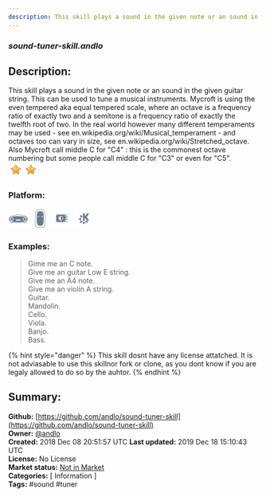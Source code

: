 ```yaml
---
description: This skill plays a sound in the given note or an sound in the given guitar string
---
```


### _sound-tuner-skill.andlo_  
## Description:  
This skill plays a sound in the given note or an sound in the given guitar string.
This can be used to tune a musical instruments.
Mycroft is using the even tempered aka equal tempered scale, where an octave is a
frequency ratio of exactly two and a semitone is a frequency ratio of exactly the
twelfth root of two. In the real world however many different temperaments may be
used - see en.wikipedia.org/wiki/Musical_temperament - and octaves too can vary in
size, see  en.wikipedia.org/wiki/Stretched_octave.
Also Mycroft call middle C for "C4" : this is the commonest octave numbering but some
people call middle C for "C3" or even for "C5".  
![](../.gitbook/assets/star.png)![](../.gitbook/assets/star.png)  
  
### Platform:  
 ![Mark I](../.gitbook/assets/mark-1-icon.png)  ![Mark II](../.gitbook/assets/mark-2-icon.png)  ![Picroft](../.gitbook/assets/picroft-icon.png)  ![plasmoid](../.gitbook/assets/kde.png)   
### Examples:  
> Gime me an C note.  
> Give me an guitar Low E string.  
> Give me an A4 note.  
> Give me an violin A string.  
> Guitar.  
> Mandolin.  
> Cello.  
> Viola.  
> Banjo.  
> Bass.  
  
{% hint style="danger" %}
This skill dosnt have any license attatched. It is not adviasable to use this skillnor fork or clone, as you dont know if you are legaly allowed to do so by the auhtor.
{% endhint %}
  
## Summary:  
**Github:** [https://github.com/andlo/sound-tuner-skill](https://github.com/andlo/sound-tuner-skill)  
**Owner:** [@andlo](https://github.com/andlo)  
**Created:** 2018 Dec 08 20:51:57 UTC  **Last updated:** 2019 Dec 18 15:10:43 UTC  
**License:** No License  
**Market status:** [Not in Market](https://market.mycroft.ai/skill/)  
**Categories:** [ Information ]   
**Tags:** \#sound \#tuner   
